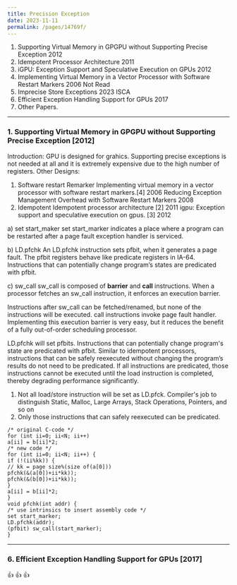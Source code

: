 ```yaml
---
title: Precision Exception
date: 2023-11-11 
permalink: /pages/14769f/
---
```


1. Supporting Virtual Memory in GPGPU without Supporting Precise Exception 2012
2. Idempotent Processor Architecture 2011
3. iGPU: Exception Support and Speculative Execution on GPUs 2012
4. Implementing Virtual Memory in a Vector Processor with Software Restart Markers 2006 Not Read 
5. Imprecise Store Exceptions 2023 ISCA
6. Efficient Exception Handling Support for GPUs 2017
7. Other Papers.

---
### 1. Supporting Virtual Memory in GPGPU without Supporting Precise Exception [2012]

Introduction:
GPU is designed for grahics.  Supporting precise exceptions is not needed at all and it is extremely expensive due to the high number of registers.
Other Designs:
1) Software restart Remarker
Implementing virtual memory in a vector processor with software restart markers.[4] 2006
Reducing Exception Management Overhead with Software Restart Markers 2008
2) Idempotent
Idempotent processor architecture [2] 2011
igpu: Exception support and speculative execution on gpus. [3] 2012

a) set start_maker
set start_marker indicates a place where a program can be restarted after a page fault exception handler is serviced.

b) LD.pfchk
An LD.pfchk instruction sets pfbit, when it generates a page fault.
The pfbit registers behave like predicate registers in IA-64. Instructions that can potentially change program’s states are predicated with pfbit.

c) sw_call
sw_call is composed of **barrier** and **call** instructions.
When a processor fetches an sw_call instruction, it enforces an execution barrier.

Instructions after sw_call can be fetched/renamed, but none of the instructions will be executed. call instructions invoke page fault handler.
Implementing this execution barrier is very easy, but it reduces the benefit of a fully out-of-order scheduling processor.


LD.pfchk will set pfbits. Instructions that can potentially change program's state are predicated with pfbit.
Similar to idempotent processors, instructions that can be safely reexecuted without changing the program’s results do not need to be predicated. If all instructions are predicated, those instructions cannot be executed until the
load instruction is completed, thereby degrading performance significantly.

1) Not all load/store instruction will be set as LD.pfck. Compiler's job to distinguish Static, Malloc, Large Arrays, Stack Operations, Pointers, and so on
2) Only those instructions that can safely reexecuted can be predicated.

```
/* original C-code */
for (int ii=0; ii<N; ii++)
a[ii] = b[ii]*2;
/* new code */
for (int ii=0; ii<N; ii++) {
if (!(ii%kk)) {
// kk = page size%(size of(a[0]))
pfchk(&(a[0])+ii*kk));
pfchk(&(b[0])+ii*kk));
}
a[ii] = b[ii]*2;
}
void pfchk(int addr) {
/* use intrinsics to insert assembly code */
set start_marker;
LD.pfchk(addr);
(pfbit) sw_call(start_marker);
}
```

---
### 6. Efficient Exception Handling Support for GPUs [2017]

:thumbsup: :thumbsup: :thumbsup:


